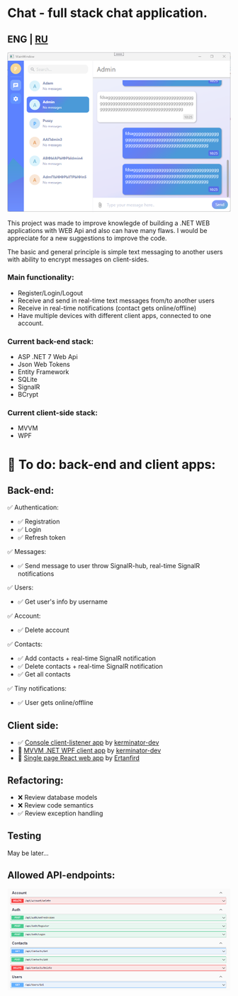 # Chat - full stack chat application.
## ENG | <a href="https://github.com/kerminator-dev/Simple-Chat/blob/master/README-RU.md">RU</a>

![alt text](https://github.com/kerminator-dev/Simple-Chat/blob/master/img/wpf-client.png?raw=true)

This project was made to improve knowlegde of building a .NET WEB applications with WEB Api and also can have many flaws. I would be appreciate for a new suggestions to improve the code. 

The basic and general principle is simple text messaging to another users with ability to encrypt messages on client-sides.
 
 ### Main functionality:
 - Register/Login/Logout
 - Receive and send in real-time text messages from/to another users
 - Receive in real-time notifications (contact gets online/offline)
 - Have multiple devices with different client apps, connected to one account. 
 
### Current back-end stack:
- ASP .NET 7 Web Api
- Json Web Tokens
- Entity Framework
- SQLite
- SignalR
- BCrypt

### Current client-side stack:
- MVVM
- WPF

# 🚩 To do: back-end and client apps:
## Back-end:
✅ Authentication:
- ✅ Registration
- ✅ Login
- ✅ Refresh token

✅ Messages:
- ✅ Send message to user throw SignalR-hub, real-time SignalR notifications 

✅ Users:
- ✅ Get user's info by username

✅ Account:
- ✅ Delete account

✅ Contacts:
- ✅ Add contacts + real-time SignalR notification
- ✅ Delete contacts + real-time SignalR notification
- ✅ Get all contacts

✅ Tiny notifications:
- ✅ User gets online/offline


## Client side:
- ✅ <a href="https://github.com/kerminator-dev/Simple-Chat/tree/master/src/Chat/Chat.ConsoleClientListener">Console client-listener app<a/> by <a href="https://github.com/kerminator-dev">kerminator-dev</a>
- 🚧 <a href="https://github.com/kerminator-dev/Simple-Chat/tree/master/src/Chat/Chat.Client.WPF">MVVM .NET WPF client app<a/> by <a href="https://github.com/kerminator-dev">kerminator-dev</a>
- 🚧 <a href="https://github.com/ertanfird/simplify">Single page React web app</a> by <a href="https://github.com/ertanfird">Ertanfird</a>

## Refactoring:
- ❌ Review database models
- ❌ Review code semantics
- ✅ Review exception handling

## Testing
May be later...

## Allowed API-endpoints:
![alt text](https://github.com/kerminator-dev/Simple-Chat/blob/master/img/webAPI-methods.png?raw=true)
